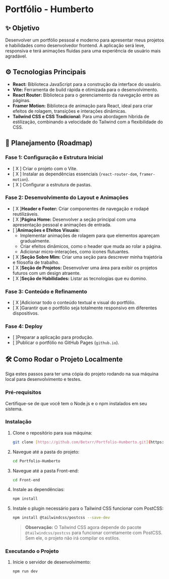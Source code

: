 # Portfólio - Humberto

## ✨ Objetivo

Desenvolver um portfólio pessoal e moderno para apresentar meus projetos e habilidades como desenvolvedor frontend. A aplicação será leve, responsiva e terá animações fluidas para uma experiência de usuário mais agradável.

## ⚙️ Tecnologias Principais

-   **React:** Biblioteca JavaScript para a construção da interface do usuário.
-   **Vite:** Ferramenta de build rápida e otimizada para o desenvolvimento.
-   **React Router:** Biblioteca para o gerenciamento da navegação entre as páginas.
-   **Framer Motion:** Biblioteca de animação para React, ideal para criar efeitos de rolagem, transições e interações dinâmicas.
-   **Tailwind CSS e CSS Tradicional:** Para uma abordagem híbrida de estilização, combinando a velocidade do Tailwind com a flexibilidade do CSS.

## 🚀 Planejamento (Roadmap)

### Fase 1: Configuração e Estrutura Inicial
-   [ X ] Criar o projeto com o Vite.
-   [ X ] Instalar as dependências essenciais (`react-router-dom`, `framer-motion`).
-   [ X ] Configurar a estrutura de pastas.

### Fase 2: Desenvolvimento do Layout e Animações
-   [ X ]**Header e Footer:** Criar componentes de navegação e rodapé reutilizáveis.
-   [ X ]**Página Home:** Desenvolver a seção principal com uma apresentação pessoal e animações de entrada.
-   [  ]**Animações e Efeitos Visuais:**
    -   Implementar animações de rolagem para que elementos apareçam gradualmente.
    -   Criar efeitos dinâmicos, como o header que muda ao rolar a página.
    -   Adicionar micro-interações, como ícones flutuantes.
-   [ X ]**Seção Sobre Mim:** Criar uma seção para descrever minha trajetória e filosofia de trabalho.
-   [ X ]**Seção de Projetos:** Desenvolver uma área para exibir os projetos futuros com um design atraente.
-   [ X ]**Seção de Habilidades:** Listar as tecnologias que eu domino.

### Fase 3: Conteúdo e Refinamento
-   [ X ]Adicionar todo o conteúdo textual e visual do portfólio.
-   [ X ]Garantir que o portfólio seja totalmente responsivo em diferentes dispositivos.

### Fase 4: Deploy
-   [  ]Preparar a aplicação para produção.
-   [  ]Publicar o portfólio no GitHub Pages (`github.io`).


## 🛠️ Como Rodar o Projeto Localmente

Siga estes passos para ter uma cópia do projeto rodando na sua máquina local para desenvolvimento e testes.

### Pré-requisitos

Certifique-se de que você tem o Node.js e o npm instalados em seu sistema.

### Instalação

1.  Clone o repositório para sua máquina:
    ```bash
    git clone [https://github.com/Betxrr/Portfolio-Humberto.git](https://github.com/Betxrr/Portfolio-Humberto.git)
    ```
2.  Navegue até a pasta do projeto:
    ```bash
    cd Portfolio-Humberto
    ```
3.  Navegue até a pasta Front-end:
    ```bash
    cd Front-end
    ```
4.  Instale as dependências:
    ```bash
    npm install
    ```
5.  Instale o plugin necessário para o Tailwind CSS funcionar com PostCSS:
    ```bash
    npm install @tailwindcss/postcss --save-dev
    ```
    > **Observação:** O Tailwind CSS agora depende do pacote `@tailwindcss/postcss` para funcionar corretamente com PostCSS. Sem ele, o projeto não irá compilar os estilos.

### Executando o Projeto

1.  Inicie o servidor de desenvolvimento:
    ```bash
    npm run dev
    ```
